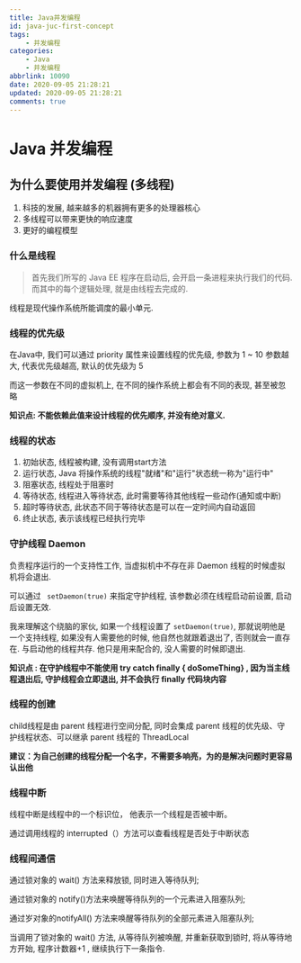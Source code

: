 ```yaml
---
title: Java并发编程
id: java-juc-first-concept
tags: 
    - 并发编程
categories: 
    - Java
    - 并发编程
abbrlink: 10090
date: 2020-09-05 21:28:21
updated: 2020-09-05 21:28:21
comments: true
---
```


# Java 并发编程

## 为什么要使用并发编程 (多线程)

1. 科技的发展, 越来越多的机器拥有更多的处理器核心
2. 多线程可以带来更快的响应速度
3. 更好的编程模型

<!-- more -->

###  什么是线程

> 首先我们所写的 Java EE 程序在启动后, 会开启一条进程来执行我们的代码. 而其中的每个逻辑处理, 就是由线程去完成的.

线程是现代操作系统所能调度的最小单元.



### 线程的优先级

在Java中, 我们可以通过 priority 属性来设置线程的优先级, 参数为 1 ~ 10 参数越大, 代表优先级越高, 默认的优先级为 5

而这一参数在不同的虚拟机上, 在不同的操作系统上都会有不同的表现, 甚至被忽略



**知识点: 不能依赖此值来设计线程的优先顺序, 并没有绝对意义.**



### 线程的状态

1. 初始状态, 线程被构建, 没有调用start方法
2. 运行状态, Java 将操作系统的线程"就绪"和"运行"状态统一称为"运行中"
3. 阻塞状态, 线程处于阻塞时
4. 等待状态, 线程进入等待状态, 此时需要等待其他线程一些动作(通知或中断)
5. 超时等待状态, 此状态不同于等待状态是可以在一定时间内自动返回
6. 终止状态, 表示该线程已经执行完毕



### 守护线程 Daemon

负责程序运行的一个支持性工作, 当虚拟机中不存在非 Daemon 线程的时候虚拟机将会退出.

可以通过 `` setDaemon(true)`` 来指定守护线程, 该参数必须在线程启动前设置, 启动后设置无效.

我来理解这个绕脑的家伙, 如果一个线程设置了 ``setDaemon(true)``, 那就说明他是一个支持线程, 如果没有人需要他的时候, 他自然也就跟着退出了, 否则就会一直存在. 与启动他的线程共存. 他只是用来配合的, 没人需要的时候即退出.



**知识点 : 在守护线程中不能使用 try catch  finally { doSomeThing} , 因为当主线程退出后, 守护线程会立即退出, 并不会执行 finally 代码块内容**



### 线程的创建

child线程是由 parent 线程进行空间分配, 同时会集成 parent 线程的优先级、守护线程状态、可以继承 parent 线程的 ThreadLocal



**建议：为自己创建的线程分配一个名字，不需要多响亮，为的是解决问题时更容易认出他**



### 线程中断

线程中断是线程中的一个标识位， 他表示一个线程是否被中断。 

通过调用线程的 interrupted（）方法可以查看线程是否处于中断状态



### 线程间通信

通过锁对象的 wait() 方法来释放锁, 同时进入等待队列;

通过锁对象的 notify()方法来唤醒等待队列的一个元素进入阻塞队列;

通过岁对象的notifyAll() 方法来唤醒等待队列的全部元素进入阻塞队列;



当调用了锁对象的 wait() 方法, 从等待队列被唤醒, 并重新获取到锁时, 将从等待地方开始, 程序计数器+1 , 继续执行下一条指令.
